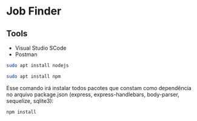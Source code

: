 # Job Finder


## Tools
* Visual Studio SCode
* Postman

```sh
sudo apt install nodejs
```
```sh
sudo apt install npm
```

Esse comando irá instalar todos pacotes que constam como dependência no arquivo package.json (express, express-handlebars, body-parser, sequelize, sqlite3):
```sh
npm install
```
